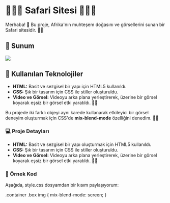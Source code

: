 # 🦓🐘🥳 Safari Sitesi 🦁🐘🥳 

Merhaba! 👋 Bu proje, Afrika'nın muhteşem doğasını ve görsellerini sunan bir Safari sitesidir. 🦓🌳

## 💼 Sunum
![](safarim.gif)

## 🎨 Kullanılan Teknolojiler

- **HTML:** Basit ve sezgisel bir yapı için HTML5 kullanıldı. 
- **CSS:** Şık bir tasarım için CSS ile stiller oluşturuldu. 
- **Video ve Görsel:** Videoyu arka plana yerleştirerek, üzerine bir görsel koyarak eşsiz bir görsel etki yaratıldı. 📸✨

Bu projede iki farklı objeyi aynı karede kullanarak etkileyici bir görsel deneyim oluşturmak için CSS'de **mix-blend-mode** özelliğini denedim. 🎥🌄 

### 💻 Proje Detayları

- **HTML:** Basit ve sezgisel bir yapı oluşturmak için HTML5 kullanıldı.
- **CSS:** Şık bir tasarım için CSS ile stiller oluşturuldu. 
- **Video ve Görsel:** Videoyu arka plana yerleştirerek, üzerine bir görsel koyarak eşsiz bir görsel etki yaratıldı. 📸✨

### 🎥 Örnek Kod

Aşağıda, style.css dosyamdan  bir kısım paylaşıyorum:

.container .box img {
    mix-blend-mode: screen;
}


